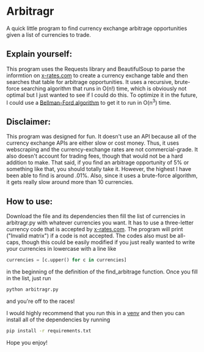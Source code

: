 # Arbitragr
A quick little program to find currency exchange arbitrage opportunities given a list of currencies to trade.

## Explain yourself:
This program uses the Requests library and BeautifulSoup to parse the informtion on [x-rates.com](https://x-rates.com) to create a currency exchange table and then searches that table for arbitrage opportunities. 
It uses a recursive, brute-force searching algorithm that runs in O(n!) time, which is obviously not optimal but I just wanted to see if I could do this. To optimize it in the future, I could use a [Bellman-Ford algorithm](https://en.wikipedia.org/wiki/Bellman%E2%80%93Ford_algorithm) to get it to run in O(n<sup>3</sup>) time.

## Disclaimer:
This program was designed for fun. It doesn't use an API because all of the currency exchange APIs are either slow or cost money. Thus, it uses webscraping and the currency-exchange rates are not commercial-grade. It also doesn't account for trading fees, though that would not be a hard addition to make. That said, if you find an arbitrage opportunity of 5% or something like that, you should totally take it. However, the highest I have been able to find is around .01%. 
Also, since it uses a brute-force algorithm, it gets really slow around more than 10 currencies.

## How to use:
Download the file and its dependencies then fill the list of currencies in arbitragr.py with whatever currencies you want. It has to use a three-letter currency code that is accepted by [x-rates.com](https://www.x-rates.com/). The program will print ("Invalid matrix") if a code is not accepted. The codes also must be all-caps, though this could be easily modified if you just really wanted to write your currencies in lowercase with a line like 
```python
currencies = [c.upper() for c in currencies]
```
in the beginning of the definition of the find_arbitrage function. Once you fill in the list, just run
```bash
python arbitragr.py
```
and you're off to the races! 

I would highly recommend that you run this in a [venv](https://docs.python.org/3/library/venv.html) and then you can install all of the dependencies by running 
```bash
pip install -r requirements.txt
```

Hope you enjoy!